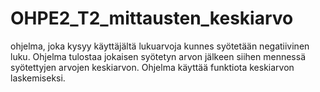 ﻿# OHPE2_T2_mittausten_keskiarvo
ohjelma, joka kysyy käyttäjältä lukuarvoja kunnes syötetään negatiivinen luku. 
Ohjelma tulostaa jokaisen syötetyn arvon jälkeen siihen mennessä syötettyjen arvojen keskiarvon. 
Ohjelma käyttää funktiota keskiarvon laskemiseksi.
